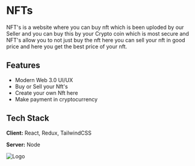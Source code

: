
# NFTs

NFT's is a website where you can buy nft which is been uploded by our Seller and you can buy this by your Crypto coin which is most secure and NFT's allow you to not just buy the nft here you can sell your nft in good price and here you get the best price of your nft.


## Features

- Modern Web 3.0 UI/UX
- Buy or Sell your Nft's
- Create your own Nft here
- Make payment in cryptocurrency
<!-- - Can see top seller -->


## Tech Stack

**Client:** React, Redux, TailwindCSS

**Server:** Node


![Logo](https://img.freepik.com/free-vector/nft-logo-initial-text-gradient_343694-950.jpg)

<!-- 
## Documentation

[NFT's](http://localhost:3000/home) -->

